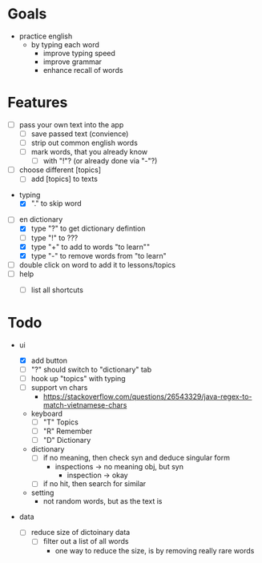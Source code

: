 
# Goals
- practice english
    - by typing each word
        - improve typing speed
        - improve grammar
        - enhance recall of words

# Features
- [ ] pass your own text into the app
    - [ ] save passed text (convience)
    - [ ] strip out common english words
    - [ ] mark words, that you already know
        - [ ] with "!"? (or already done via "-"?)
- [ ] choose different [topics]
    - [ ] add [topics] to texts
- typing
    - [x] "." to skip word
- [ ] en dictionary
    - [x] type "?" to get dictionary defintion
    - [ ] type "!" to ???
    - [x] type "+" to add to words "to learn""
    - [x] type "-" to remove words from "to learn"
- [ ] double click on word to add it to lessons/topics
- [ ] help
    - [ ] list all shortcuts


# Todo
- ui
    - [x] add button
    - [ ] "?" should switch to "dictionary" tab
    - [ ]  hook up "topics" with typing
    - [ ]  support vn chars
        - https://stackoverflow.com/questions/26543329/java-regex-to-match-vietnamese-chars
    - keyboard
        - [ ] "T" Topics
        - [ ] "R" Remember
        - [ ] "D" Dictionary
    - dictionary
        - [ ] if no meaning, then check syn and deduce singular form
            - inspections -> no meaning obj, but syn
                - inspection -> okay
        - [ ] if no hit, then search for similar
    - setting
        - not random words, but as the text is


- data
    - [ ] reduce size of dictoinary data
        - [ ] filter out a list of all words
            - one way to reduce the size, is by removing really rare words
